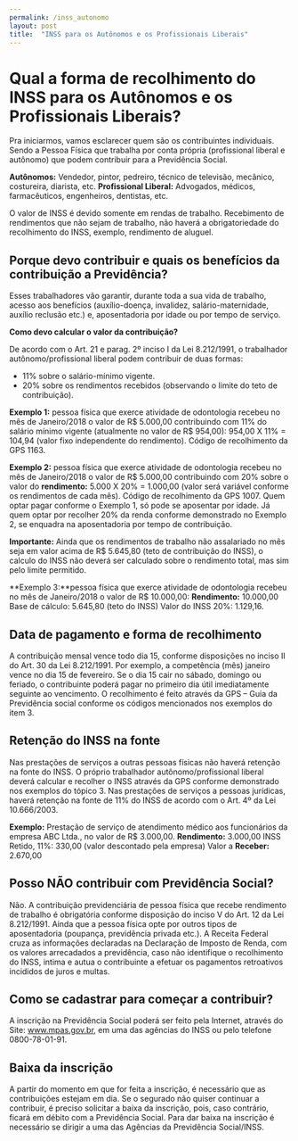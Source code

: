 ```yaml
---
permalink: /inss_autonomo
layout: post
title:  "INSS para os Autônomos e os Profissionais Liberais"
---
```


# Qual a forma de recolhimento do INSS para os Autônomos e os Profissionais Liberais?

Pra iniciarmos, vamos esclarecer quem são os contribuintes individuais. Sendo a Pessoa Física que trabalha por conta própria (profissional liberal e autônomo) que podem contribuir para a Previdência Social.

**Autônomos:** Vendedor, pintor, pedreiro, técnico de televisão, mecânico, costureira, diarista, etc.
**Profissional Liberal:** Advogados, médicos, farmacêuticos, engenheiros, dentistas, etc.

O valor de INSS é devido somente em rendas de trabalho. Recebimento de rendimentos que não sejam de trabalho, não haverá a obrigatoriedade do recolhimento do INSS, exemplo, rendimento de aluguel.

## Porque devo contribuir e quais os benefícios da contribuição a Previdência?

Esses trabalhadores vão garantir, durante toda a sua vida de trabalho, acesso aos benefícios (auxílio-doença, invalidez, salário-maternidade, auxílio reclusão etc.) e, aposentadoria por idade ou por tempo de serviço.

**Como devo calcular o valor da contribuição?**

De acordo com o Art. 21 e parag. 2º inciso I da Lei 8.212/1991, o trabalhador autônomo/profissional liberal podem contribuir de duas formas:

* 11% sobre o salário-mínimo vigente.
* 20% sobre os rendimentos recebidos (observando o limite do teto de contribuição).

**Exemplo 1:** pessoa física que exerce atividade de odontologia recebeu no mês de Janeiro/2018 o valor de R$ 5.000,00 contribuindo com 11% do salário mínimo vigente (atualmente no valor de R$ 954,00):
954,00 X 11% = 104,94 (valor fixo independente do rendimento). Código de recolhimento da GPS 1163.

**Exemplo 2:** pessoa física que exerce atividade de odontologia recebeu no mês de Janeiro/2018 o valor de R$ 5.000,00 contribuindo com 20% sobre o valor do **rendimento:**
5.000 X 20% = 1.000,00 (valor será variável conforme os rendimentos de cada mês). Código de recolhimento da GPS 1007.
Quem optar pagar conforme o Exemplo 1, só pode se aposentar por idade. Já quem optar por recolher 20% da renda conforme demonstrado no Exemplo 2, se enquadra na aposentadoria por tempo de contribuição.

**Importante:** Ainda que os rendimentos de trabalho não assalariado no mês seja em valor acima de R$ 5.645,80 (teto de contribuição do INSS), o calculo do INSS não deverá ser calculado sobre o rendimento total, mas sim pelo limite permitido.

**Exemplo 3:**pessoa física que exerce atividade de odontologia recebeu no mês de Janeiro/2018 o valor de R$ 10.000,00:
**Rendimento:** 10.000,00 Base de cálculo: 5.645,80 (teto do INSS) Valor do INSS 20%: 1.129,16.

## Data de pagamento e forma de recolhimento

A contribuição mensal vence todo dia 15, conforme disposições no inciso II do Art. 30 da Lei 8.212/1991. Por exemplo, a competência (mês) janeiro vence no dia 15 de fevereiro. Se o dia 15 cair no sábado, domingo ou feriado, o contribuinte poderá pagar no primeiro dia útil imediatamente seguinte ao vencimento. O recolhimento é feito através da GPS – Guia da Previdência social conforme os códigos mencionados nos exemplos do item 3.

## Retenção do INSS na fonte

Nas prestações de serviços a outras pessoas físicas não haverá retenção na fonte do INSS. O próprio trabalhador autônomo/profissional liberal deverá calcular e recolher o INSS através da GPS conforme demonstrado nos exemplos do tópico 3.
Nas prestações de serviços a pessoas jurídicas, haverá retenção na fonte de 11% do INSS de acordo com o Art. 4º da Lei 10.666/2003.

**Exemplo:** Prestação de serviço de atendimento médico aos funcionários da empresa ABC Ltda., no valor de R$ 3.000,00.
**Rendimento:** 3.000,00 INSS Retido, 11%: 330,00 (valor descontado pela empresa) Valor a **Receber:** 2.670,00

## Posso NÃO contribuir com Previdência Social?

Não. A contribuição previdenciária de pessoa física que recebe rendimento de trabalho é obrigatória conforme disposição do inciso V do Art. 12 da Lei 8.212/1991. Ainda que a pessoa física opte por outros tipos de aposentadoria (poupança, previdência privada etc.).
A Receita Federal cruza as informações declaradas na Declaração de Imposto de Renda, com os valores arrecadados a previdência, caso não identifique o recolhimento do INSS, intima e autua o contribuinte a efetuar os pagamentos retroativos incididos de juros e multas.

## Como se cadastrar para começar a contribuir?

A inscrição na Previdência Social poderá ser feito pela Internet, através do Site: www.mpas.gov.br, em uma das agências do INSS ou pelo telefone 0800-78-01-91.

## Baixa da inscrição

A partir do momento em que for feita a inscrição, é necessário que as contribuições estejam em dia. Se o segurado não quiser continuar a contribuir, é preciso solicitar a baixa da inscrição, pois, caso contrário, ficará em débito com a Previdência Social.
Para dar baixa na inscrição é necessário se dirigir a uma das Agências da Previdência Social/INSS.
